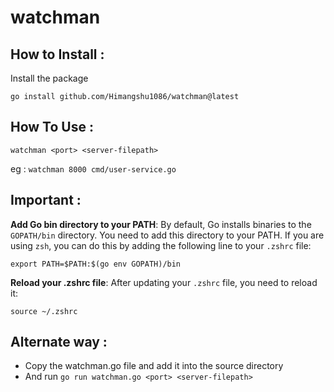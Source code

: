 # watchman

## How to Install :
Install the package 
```
go install github.com/Himangshu1086/watchman@latest
```

## How To Use :
```
watchman <port> <server-filepath>
```
eg : `watchman 8000 cmd/user-service.go`

## Important :
**Add Go bin directory to your PATH**:
By default, Go installs binaries to the `GOPATH/bin` directory. You need to add this directory to your PATH. If you are using `zsh`, you can do this by adding the following line to your `.zshrc` file:
```
export PATH=$PATH:$(go env GOPATH)/bin
```
**Reload your .zshrc file**:
After updating your `.zshrc` file, you need to reload it:
```
source ~/.zshrc
```

## Alternate way :
- Copy the watchman.go file and add it into the source directory
- And run ``go run watchman.go <port> <server-filepath>``
